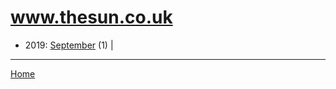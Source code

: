# www.thesun.co.uk

  * 2019: 
      [September](./www-thesun-co-uk-2019-09.md) (1) | 

----

[Home](../)
